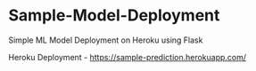 # Sample-Model-Deployment

Simple ML Model Deployment on Heroku using Flask

Heroku Deployment - https://sample-prediction.herokuapp.com/

